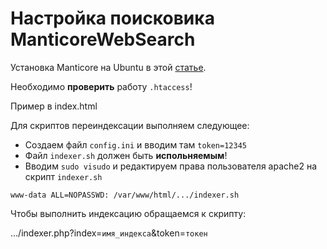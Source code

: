 # Настройка поисковика ManticoreWebSearch
Установка Manticore на Ubuntu в этой [статье](https://gist.github.com/iZerus/8f82bb1cc2b14a8b38a1b22e1f130386).

Необходимо **проверить** работу `.htaccess`!

Пример в index.html

Для скриптов переиндексации выполняем следующее:

- Создаем файл `config.ini` и вводим там `token=12345`
- Файл `indexer.sh` должен быть **испольняемым**!
- Вводим `sudo visudo` и редактируем права пользователя apache2 на скрипт `indexer.sh`
```
www-data ALL=NOPASSWD: /var/www/html/.../indexer.sh
```

Чтобы выполнить индексацию обращаемся к скрипту:

.../indexer.php?index=`имя_индекса`&token=`токен`